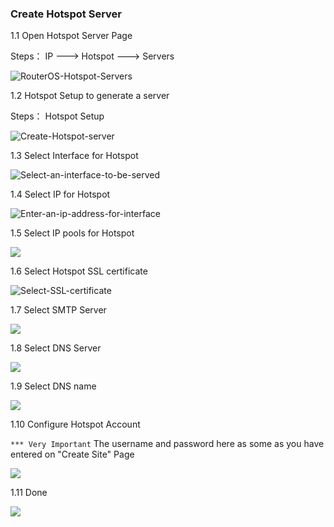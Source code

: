 ### Create Hotspot Server

1.1 Open Hotspot Server Page

Steps： IP  --->    Hotspot    ---> Servers

![RouterOS-Hotspot-Servers](../../image/RouterOS-Hotspot-Server.png)



1.2 Hotspot Setup to generate a server

Steps：  Hotspot  Setup

![Create-Hotspot-server](../../image/RouterOS-Hotspot-Setup.png)



1.3 Select Interface for Hotspot

![Select-an-interface-to-be-served](../../image/Hotspot-serve-interface.png)



1.4 Select IP for Hotspot

![Enter-an-ip-address-for-interface](../../image/Hotspot-serve-address.png)



1.5 Select IP pools for Hotspot

 ![](../../image\Hotspot-serve-address-pool.png)

1.6 Select Hotspot SSL certificate

![Select-SSL-certificate](../../image/Hotspot-SSL-certificert.png)



1.7 Select SMTP Server

![](../../image/Hotspot-SMTP-Server.png)



1.8 Select DNS Server

![](../../image/Hotspot-DNS-Server.png)

1.9 Select DNS name

![](../../image/Hotspot-DNS-name.png)



1.10 Configure Hotspot Account

`*** Very Important` The username and password here as some as you have entered on "Create Site" Page

![](../../image/Hotspot-username-and-password.png)



1.11 Done

![](../../image\Hotspot-created-success.png)